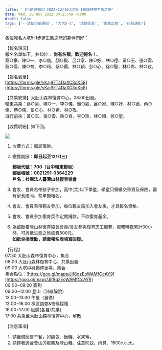 ```yaml
---
title: '【行前通知I】2022/12/10大坑5-1楠櫧林帶生態之旅'
date: Wed, 30 Nov 2022 04:23:49 +0000
draft: false
tags: ['--活動行前通知', '大坑5-1', '活動訊息', '生態之旅', '行前通知']
---
```


各位報名大坑5-1步道生態之旅的夥伴們好：

【報名現況】  
報名名單如下，共18位： **尚有名額，歡迎報名！**。  
蔡○豪、陳○一、李○儀、顏○毅、呂○家、陳○妤、林○德、黃○玉、張○雲、蔡○儒、陳○育、李○玲、蔡○儒、林○穎、彭○心、徐○聖、林○希、林○孜。

【報名表單】  
[](https://forms.gle/vKaj97T4DaXC3oX58)[https://forms.gle/vKaj97T4DaXC3oX58](https://forms.gle/vKaj97T4DaXC3oX58)

【共乘安排】大肚山森林復育中心，08:00出發。  
嶺東共乘：蔡○豪、陳○一、李○儀、顏○毅、呂○家、陳○妤、林○德、蔡○儒、蔡○儒、彭○心、林○希、林○孜。  
自行前往：黃○玉、張○雲、陳○育、李○玲、林○穎、徐○聖。

【收費明細】如下圖。

![](https://www.reforestation.tw/wp-content/uploads/2022/11/1130_收費明細.jpg)

1.  收費方式：郵局匯款。
2.  繳費期限：**即日起至12/7(三)**  
      
    **郵局代號：700（台中嶺東郵局）**  
    **郵局帳號：0021291-0364229**  
    **戶名：社團法人臺灣山林復育協會**
3.  會友、會員若帶孩子參加，高中(含)以下學童，學童只需繳交車資及保險，需有家長陪同，勿單獨報名。
4.  會友、會員若帶親友參加，每位親友需加入會友後，才具報名資格。
5.  會友、會員參加復育契作定期捐款，不收復育基金。
6.  為鼓勵臺灣山林復育協會會員/會友參與復育志工服務，服務時數累計30小時，可折抵生態之旅旅費500元。  
    **如欲兌換獎勵，請至報名表填寫回復。**

【行程】  
07:50 大肚山森林復育中心，集合  
08:00 大肚山森林復育中心，共乘出發  
09:00 大坑中興嶺停車場，集合  
集合點位：[https://goo.gl/maps/Jjf8qzEoWAMfCcAY9](https://goo.gl/maps/Jjf8qzEoWAMfCcAY9)  
09:00~09:20 簽到  
09:20~12:00 登山（沿線解說）  
12:00~13:00 午餐（自備）  
13:00~16:00 樣區調查&物候採種  
16:00~17:00 賦歸(各自/共乘)  
17:00 共乘至大肚山森林復育中心，解散

【注意事項】

1.  請自備簡易午餐，如麵包、飯糰、水果等。
2.  請穿著適合登山的服裝及登山鞋、注意防蚊、雨具、1500c.c.水。